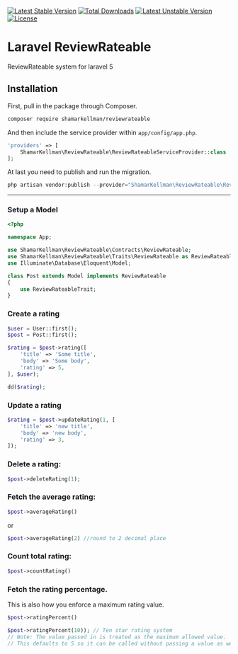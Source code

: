 [![Latest Stable Version](https://poser.pugx.org/shamarkellman/reviewrateable/v/stable)](https://packagist.org/packages/shamarkellman/reviewrateable)
[![Total Downloads](https://poser.pugx.org/shamarkellman/reviewrateable/downloads)](https://packagist.org/packages/shamarkellman/reviewrateable)
[![Latest Unstable Version](https://poser.pugx.org/shamarkellman/reviewrateable/v/unstable)](https://packagist.org/packages/shamarkellman/reviewrateable) [![License](https://poser.pugx.org/shamarkellman/reviewrateable/license)](https://packagist.org/packages/shamarkellman/reviewrateable)

# Laravel ReviewRateable
ReviewRateable system for laravel 5

## Installation

First, pull in the package through Composer.

```bash
composer require shamarkellman/reviewrateable
```

And then include the service provider within `app/config/app.php`.

```php
'providers' => [
    ShamarKellman\ReviewRateable\ReviewRateableServiceProvider::class
];
```

At last you need to publish and run the migration.
```php
php artisan vendor:publish --provider="ShamarKellman\ReviewRateable\ReviewRateableServiceProvider" && php artisan migrate
```

-----

### Setup a Model
```php
<?php

namespace App;

use ShamarKellman\ReviewRateable\Contracts\ReviewRateable;
use ShamarKellman\ReviewRateable\Traits\ReviewRateable as ReviewRateableTrait;
use Illuminate\Database\Eloquent\Model;

class Post extends Model implements ReviewRateable
{
    use ReviewRateableTrait;
}
```

### Create a rating
```php
$user = User::first();
$post = Post::first();

$rating = $post->rating([
    'title' => 'Some title',
    'body' => 'Some body',
    'rating' => 5,
], $user);

dd($rating);
```

### Update a rating
```php
$rating = $post->updateRating(1, [
    'title' => 'new title',
    'body' => 'new body',
    'rating' => 3,
]);
```

### Delete a rating:
```php
$post->deleteRating(1);
```

### Fetch the average rating:
````php
$post->averageRating()
````

or

````php
$post->averageRating(2) //round to 2 decimal place
````

### Count total rating:
````php
$post->countRating()
````

### Fetch the rating percentage.
This is also how you enforce a maximum rating value.
````php
$post->ratingPercent()

$post->ratingPercent(10)); // Ten star rating system
// Note: The value passed in is treated as the maximum allowed value.
// This defaults to 5 so it can be called without passing a value as well.
````

